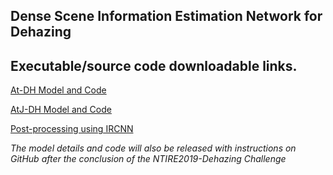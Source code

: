 ## Dense Scene Information Estimation Network for Dehazing

## Executable/source code downloadable links.

[At-DH Model and Code](https://drive.google.com/drive/folders/1d_N-dlj3NJ2tSWQ6wnPJ7tBAmpL-dtm_?usp=sharing)

[AtJ-DH Model and Code](https://drive.google.com/drive/folders/1d7RJkWDEgja7FhoPe96_7VevcpzP6uWT?usp=sharing)

[Post-processing using IRCNN](https://drive.google.com/drive/folders/1Ezzwa-dg15UbkPYZIAd3BNb7Zi5cJ-35?usp=sharing)

*The model details and code will also be released with instructions on GitHub after the conclusion of the NTIRE2019-Dehazing Challenge*
